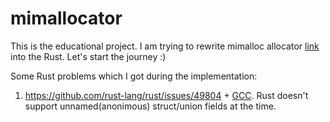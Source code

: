 # mimallocator
This is the educational project. I am trying to rewrite mimalloc allocator [link](https://microsoft.github.io/mimalloc) into the Rust. Let's start the journey :)

Some Rust problems which I got during the implementation:
1. https://github.com/rust-lang/rust/issues/49804 + [GCC](https://gcc.gnu.org/onlinedocs/gcc/Unnamed-Fields.html). Rust doesn't support unnamed(anonimous) struct/union fields at the time.
